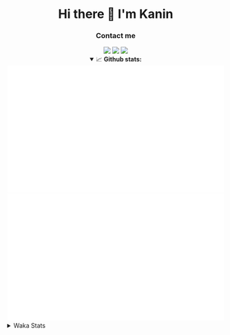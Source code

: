 <div align="center">
 <h1>Hi there 👋 I'm Kanin</h1>
 <h3>Contact me</h3>
 <a href="mailto:im@kanin.dev"><img src="https://img.shields.io/badge/gmail-%23D14836.svg?&style=for-the-badge&logo=gmail&logoColor=white"/></a>
 <a href="https://twitter.com/KaninTwt"><img src="https://img.shields.io/badge/twitter-%231DA1F2.svg?&style=for-the-badge&logo=twitter&logoColor=white"/></a>
 <a href="https://www.linkedin.com/in/KaninDev"><img src="https://img.shields.io/badge/linkedin-%230077B5.svg?&style=for-the-badge&logo=linkedin&logoColor=white"/></a>
<details open>
  <summary>📈 <b>Github stats:</b></summary>
  <img src="https://github.com/Kanin/Kanin/blob/master/scripts/GitHubStats/generated/overview.svg"/>
  <img src="https://github.com/Kanin/Kanin/blob/master/scripts/GitHubStats/generated/languages.svg"/>
</details>
</div>

<details>
 <summary>Waka Stats</summary>

<!--START_SECTION:waka-->
![Code Time](http://img.shields.io/badge/Code%20Time-2%2C417%20hrs%209%20mins-blue)

![Profile Views](http://img.shields.io/badge/Profile%20Views-1-blue)

![Lines of code](https://img.shields.io/badge/From%20Hello%20World%20I%27ve%20Written-595.5%20thousand%20lines%20of%20code-blue)

**🐱 My GitHub Data** 

> 📦 175.5 kB Used in GitHub's Storage 
 > 
> 🏆 138 Contributions in the Year 2024
 > 
> 🚫 Not Opted to Hire
 > 
> 📜 25 Public Repositories 
 > 
> 🔑 14 Private Repositories 
 > 
**I'm an Early 🐤** 

```text
🌞 Morning                2557 commits        ███████░░░░░░░░░░░░░░░░░░   26.88 % 
🌆 Daytime                2849 commits        ███████░░░░░░░░░░░░░░░░░░   29.95 % 
🌃 Evening                2736 commits        ███████░░░░░░░░░░░░░░░░░░   28.77 % 
🌙 Night                  1369 commits        ████░░░░░░░░░░░░░░░░░░░░░   14.39 % 
```
📅 **I'm Most Productive on Monday** 

```text
Monday                   1857 commits        █████░░░░░░░░░░░░░░░░░░░░   19.52 % 
Tuesday                  1340 commits        ████░░░░░░░░░░░░░░░░░░░░░   14.09 % 
Wednesday                946 commits         ██░░░░░░░░░░░░░░░░░░░░░░░   09.95 % 
Thursday                 1456 commits        ████░░░░░░░░░░░░░░░░░░░░░   15.31 % 
Friday                   1588 commits        ████░░░░░░░░░░░░░░░░░░░░░   16.70 % 
Saturday                 922 commits         ██░░░░░░░░░░░░░░░░░░░░░░░   09.69 % 
Sunday                   1402 commits        ████░░░░░░░░░░░░░░░░░░░░░   14.74 % 
```


📊 **This Week I Spent My Time On** 

```text
🕑︎ Time Zone: America/New_York

💬 Programming Languages: 
Python                   12 hrs 31 mins      ████████████████████░░░░░   81.28 % 
HTML                     1 hr 47 mins        ███░░░░░░░░░░░░░░░░░░░░░░   11.61 % 
Java                     25 mins             █░░░░░░░░░░░░░░░░░░░░░░░░   02.72 % 
Bash                     10 mins             ░░░░░░░░░░░░░░░░░░░░░░░░░   01.18 % 
JavaScript               8 mins              ░░░░░░░░░░░░░░░░░░░░░░░░░   00.92 % 

🔥 Editors: 
PyCharm                  14 hrs 59 mins      ████████████████████████░   97.28 % 
IntelliJ IDEA            25 mins             █░░░░░░░░░░░░░░░░░░░░░░░░   02.72 % 

🐱‍💻 Projects: 
APIServer                14 hrs 26 mins      ███████████████████████░░   93.76 % 
BetterFarming            25 mins             █░░░░░░░░░░░░░░░░░░░░░░░░   02.72 % 
ModMail                  20 mins             █░░░░░░░░░░░░░░░░░░░░░░░░   02.22 % 
Unknown Project          10 mins             ░░░░░░░░░░░░░░░░░░░░░░░░░   01.10 % 
KanAPI                   1 min               ░░░░░░░░░░░░░░░░░░░░░░░░░   00.19 % 

💻 Operating System: 
Windows                  15 hrs 24 mins      █████████████████████████   100.00 % 
```

**I Mostly Code in Python** 

```text
Python                   31 repos            ██████████████████░░░░░░░   70.45 % 
Java                     4 repos             ██░░░░░░░░░░░░░░░░░░░░░░░   09.09 % 
HTML                     3 repos             ██░░░░░░░░░░░░░░░░░░░░░░░   06.82 % 
TypeScript               1 repo              █░░░░░░░░░░░░░░░░░░░░░░░░   02.27 % 
Kotlin                   1 repo              █░░░░░░░░░░░░░░░░░░░░░░░░   02.27 % 
```



**Timeline**

![Lines of Code chart](https://raw.githubusercontent.com/Kanin/Kanin/master/assets/bar_graph.png)


 Last Updated on 05/07/2024 19:33:46 UTC
<!--END_SECTION:waka-->
</details>
